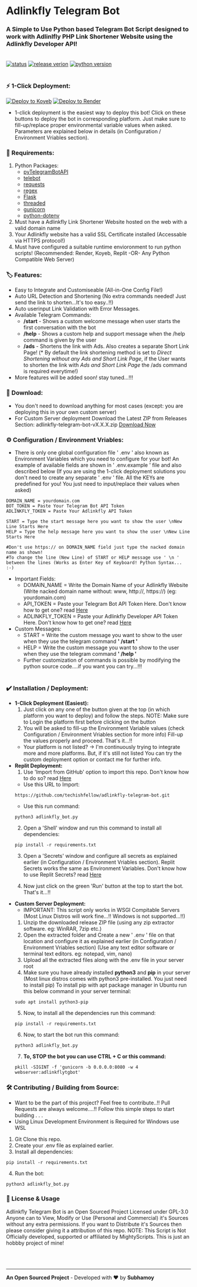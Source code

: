 # Adlinkfly Telegram Bot

### A Simple to Use Python based Telegram Bot Script designed to work with Adlinlfly PHP Link Shortener Website using the Adlinkfly Developer API!<br></br>
[![status](https://img.shields.io/badge/status-active-brightgreen?style=flat)](https://github.com/techishfellow/adlinkfly-telegram-bot)
[![release verion](https://img.shields.io/badge/release-v1.5.0-yellow?style=flat)](https://github.com/techishfellow/adlinkfly-telegram-bot/releases/)
[![python version](https://img.shields.io/badge/python-v3.12.x-blue?logo=python&style=flat)](https://www.python.org/downloads/)
<br></br>

### **⚡ 1-Click Deployment:**

[![Deploy to Koyeb](https://img.shields.io/badge/deploy%20to%20koyeb-2c7653?style=for-the-badge&logo=koyeb)](https://app.koyeb.com/deploy?type=git&repository=github.com/techishfellow/adlinkfly-telegram-bot&branch=main&name=adlinkfly-telegram-bot&service_type=web&instance_type=free&ports=8080;http;/&env[DOMAIN_NAME]=yourDomainName&env[BOT_TOKEN]=yourTelegramBotApiToken&env[ADLINKFLY_TOKEN]=yourAdlinkflyApiToken&env[START]=yourStartMessage&env[HELP]=yourHelpMessage&run_command=python3%20adlinkfly_bot.py)
[![Deploy to Render](https://img.shields.io/badge/deploy%20to%20render-8a05ff?style=for-the-badge&logo=render&logoColor=ffffff)](https://render.com/deploy?repo=https://github.com/techishfellow/adlinkfly-telegram-bot.git)

* 1-click deployment is the easiest way to deploy this bot! Click on these buttons to deploy the bot in corresponding platform. Just make sure to fill-up/replace proper environmental variable values when asked. Parameters are explained below in details (in Configuration / Environment Vriables section).

### **📌 Requirements:**

1. Python Packages:
   * [pyTelegramBotAPI](https://pypi.org/project/pyTelegramBotAPI/)
   * [telebot](https://pypi.org/project/telebot/)
   * [requests](https://pypi.org/project/requests/)
   * [regex](https://pypi.org/project/regex/)
   * [Flask](https://pypi.org/project/Flask/)
   * [threaded](https://pypi.org/project/threaded/)
   * [gunicorn](https://pypi.org/project/gunicorn/)
   * [python-dotenv](https://pypi.org/project/python-dotenv/)
2. Must have a Adlinkfly Link Shortener Website hosted on the web with a valid domain name
3. Your Adlinkfly website has a valid SSL Certificate installed (Accessable via HTTPS protocol!)
4. Must have configured a suitable runtime envioronment to run python scripts!
(Recommended: Render, Koyeb, Replit -OR- Any Python Compatible Web Server)

### **🏷️ Features:**

* Easy to Integrate and Customiseable (All-in-One Config File!)
* Auto URL Detection and Shortening (No extra commands needed! Just send the link to shorten...It's too easy..!!)
* Auto userinput Link Validation with Error Messages.
* Available Telegram Commands:
  * **/start** - Shows a custom welcome message when user starts the first conversation with the bot
  * **/help** - Shows a custom help and support message when the /help command is given by the user
  * **/ads** - Shortens the link with Ads. Also creates a separate Short Link Page!
  (* By default the link shortening method is set to *Direct Shortening without any Ads and Short Link Page*, if the User wants to shorten the link with *Ads and Short Link Page* the /ads command is required everytime!)
* More features will be added soon! stay tuned...!!!

### **🔽 Download:**

   * You don't need to download anything for most cases (except: you are deploying this in your own custom server)
   * For Custom Server deployment Download the Latest ZIP from Releases Section: adlinkfly-telegram-bot-vX.X.X.zip [Download Now](https://github.com/techishfellow/adlinkfly-telegram-bot/releases/)

### **⚙️ Configuration / Environment Vriables:**
   
   * There is only one global configuration file ' .env ' also known as Environment Variables  which you need to configure for your bot! An example of available fields are shown in ' .env.example ' file and also described below (If you are using the 1-click deployment solutions you don't need to create any separate ' .env ' file. All the KEYs are predefined for you! You just need to input/replace their values when asked)
   
   ```code
   DOMAIN_NAME = yourdomain.com
   BOT_TOKEN = Paste Your Telegram Bot API Token
   ADLINKFLY_TOKEN = Paste Your Adlinkfly API Token

   START = Type the start message here you want to show the user \nNew Line Starts Here
   HELP = Type the help message here you want to show the user \nNew Line Starts Here

   #Don't use https:// on DOMAIN_NAME field just type the nacked domain name as shown!
   #To change the line (New Line) of START or HELP message use ' \n ' between the lines (Works as Enter Key of Keyboard! Python Syntax... :-)
   ```
   
   * Important Fields:
      * DOMAIN_NAME = Write the Domain Name of your Adlinkfly Website (Write nacked domain name without: www,  http://,  https://) (eg: yourdomain.com)
      * API_TOKEN = Paste your Telegram Bot API Token Here.
      Don't know how to get one? read [Here](https://dash11.comm100.io/kb/100/f9627b0c-6ff8-45c5-bdf5-b627f234d9bf/a/c8c7d736-f458-42ff-a863-f41b24fa5d02/where-do-i-find-telegram-bot-token)
      * ADLINKFLY_TOKEN = Paste your Adlinkfly Developer API Token Here.
      Don't know how to get one? read [Here](https://docs.mightyscripts.com/adlinkfly/#api_tools)
   * Custom Messages:
      * START = Write the custom message you want to show to the user when they use the telegram command **' /start '**
      * HELP = Write the custom message you want to show to the user when they use the telegram command **' /help '**
      * Further customization of commands is possible by modifying the python source code....if you want you can try...!!!<br></br>


### **✔️ Installation / Deployment:**

  * **1-Click Deployment (Easiest):**
    1. Just click on any one of the button given at the top (in which platform you want to deploy) and follow the steps. NOTE: Make sure to Login the platform first before clicking on the button
    2. You will be asked to fill-up the Environment Variable values (check Configuration / Environment Vriables section for more info) Fill-up the values properly and proceed. That's it...!!
    * Your platform is not listed? -> I'm continuously trying to integrate more and more platforms. But, if it's still not listed You can try the custom deployment option or contact me for further info.
  * **Replit Deployment:**
    1. Use 'Import from GitHub' option to import this repo. Don't know how to do so? read [Here](https://docs.replit.com/hosting/deployments/deploying-a-github-repository)
    * Use this URL to Import:
    ```code
    https://github.com/techishfellow/adlinkfly-telegram-bot.git
    ```
    * Use this run command:
    ```code
    python3 adlinkfly_bot.py
    ```
    2. Open a 'Shell' window and run this command to install all dependencies:
    ```code
    pip install -r requirements.txt
    ```
    3. Open a 'Secrets' window and configure all secrets as explained earlier (in Configuration / Environment Vriables section). Replit Secrets works the same as Environment Variables. Don't know how to use Replit Secrets? read [Here](https://docs.replit.com/programming-ide/workspace-features/secrets)

    4. Now just click on the green 'Run' button at the top to start the bot. That's it...!!
  * **Custom Server Deployment:**
    * IMPORTANT: This script only works in WSGI Compitable Servers (Most Linux Distros will work fine...!! Windows is not supported...!!)
    1. Unzip the downloaded release ZIP file (using any zip extractor software. eg: WinRAR, 7zip etc.)
    2. Open the extracted folder and Create a new ' .env ' file on that location and configure it as explained earlier (in Configuration / Environment Vriables section) (Use any text editor software or terminal text editors. eg: notepad, vim, nano)
    3. Upload all the extracted files along with the .env file in your server root
    4. Make sure you have already installed **python3** and **pip** in your server (Most linux distros comes with python3 pre-installed. You just need to install pip) To install pip with apt package manager in Ubuntu run this below command in your server terminal:
    ```code
    sudo apt install python3-pip
    ```
    5. Now, to install all the dependencies run this command:
    ```code
    pip install -r requirements.txt
    ```
    6. Now, to start the bot run this command:
    ```code
    python3 adlinkfly_bot.py
    ```
    7. **To, STOP the bot you can use CTRL + C or this command:**
    ```code
    pkill -SIGINT -f 'gunicorn -b 0.0.0.0:8080 -w 4 webserver:adlinkflytgbot'
    ```
### **🛠️ Contributing / Building from Source:**
  * Want to be the part of this project? Feel free to contribute..!! Pull Requests are always welcome....!! Follow this simple steps to start building . . .
  * Using Linux Development Environment is Required for Windows use WSL
  1. Git Clone this repo.
  2. Create your .env file as explained earlier.
  3. Install all dependencies:
  ```code
  pip install -r requirements.txt
  ```
  4. Run the bot:
  ```code
  python3 adlinkfly_bot.py
  ```

### **📝 License & Usage**

Adlinkfly Telegram Bot is an Open Sourced Project Licensed under GPL-3.0 Anyone can to View, Modify or Use (Personal and Commercial) it's Sources without any extra permissions. If you want to Distribute it's Sources then please consider giving it a attribution of this repo.
NOTE: This Script is Not Officially developed, supported or affiliated by MightyScripts. This is just an hobbby project of mine!

<br></br>

***

**An Open Sourced Project** - Developed with &hearts; by **Subhamoy**
